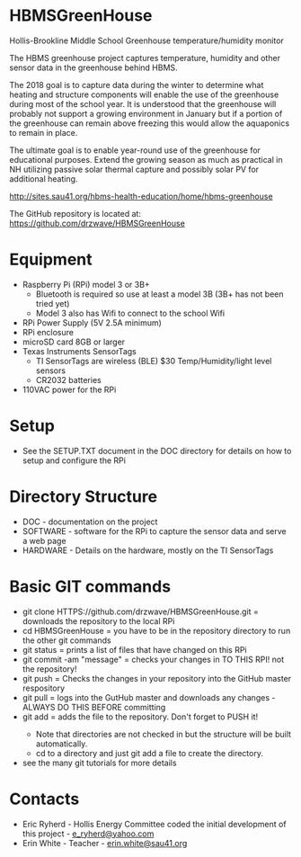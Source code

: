 # HBMSGreenHouse
Hollis-Brookline Middle School Greenhouse temperature/humidity monitor

The HBMS greenhouse project captures temperature, humidity and other sensor data in the greenhouse behind HBMS.

The 2018 goal is to capture data during the winter to determine what heating and structure components will enable the use of the greenhouse during most of the school year. It is understood that the greenhouse will probably not support a growing environment in January but if a portion of the greenhouse can remain above freezing this would allow the aquaponics to remain in place.

The ultimate goal is to enable year-round use of the greenhouse for educational purposes. Extend the growing season as much as practical in NH utilizing passive solar thermal capture and possibly solar PV for additional heating.

http://sites.sau41.org/hbms-health-education/home/hbms-greenhouse

The GitHub repository is located at: https://github.com/drzwave/HBMSGreenHouse

# Equipment
- Raspberry Pi (RPi) model 3 or 3B+
    - Bluetooth is required so use at least a model 3B (3B+ has not been tried yet)
    - Model 3 also has Wifi to connect to the school Wifi
- RPi Power Supply (5V 2.5A minimum) 
- RPi enclosure
- microSD card 8GB or larger
- Texas Instruments SensorTags
    - TI SensorTags are wireless (BLE) $30 Temp/Humidity/light level sensors 
    - CR2032 batteries
- 110VAC power for the RPi

# Setup
- See the SETUP.TXT document in the DOC directory for details on how to setup and configure the RPi

# Directory Structure
- DOC - documentation on the project
- SOFTWARE - software for the RPi to capture the sensor data and serve a web page
- HARDWARE - Details on the hardware, mostly on the TI SensorTags

# Basic GIT commands
- git clone HTTPS://github.com/drzwave/HBMSGreenHouse.git = downloads the repository to the local RPi
- cd HBMSGreenHouse = you have to be in the repository directory to run the other git commands
- git status = prints a list of files that have changed on this RPi
- git commit -am "message" = checks your changes in TO THIS RPI! not the repository!
- git push   = Checks the changes in your repository into the GitHub master respository
- git pull   = logs into the GutHub master and downloads any changes - ALWAYS DO THIS BEFORE committing
- git add <filename> = adds the file to the repository. Don't forget to PUSH it!
    - Note that directories are not checked in but the structure will be built automatically.
    - cd to a directory and just git add a file to create the directory.
- see the many git tutorials for more details

# Contacts
- Eric Ryherd - Hollis Energy Committee coded the initial development of this project - e_ryherd@yahoo.com
- Erin White - Teacher - erin.white@sau41.org

